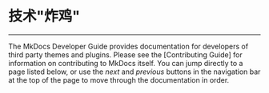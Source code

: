 # 技术"炸鸡"

---

The MkDocs Developer Guide provides documentation for developers of third
party themes and plugins. Please see the [Contributing Guide] for information
on contributing to MkDocs itself. You can jump directly to a page listed
below, or use the *next* and *previous* buttons in the navigation bar at the
top of the page to move through the documentation in order.

[//]: # (- [Themes]&#40;themes.md&#41;)

[//]: # (- [Translations]&#40;translations.md&#41;)

[//]: # (- [Plugins]&#40;plugins.md&#41;)

[//]: # (- [API Reference]&#40;api.md&#41;)